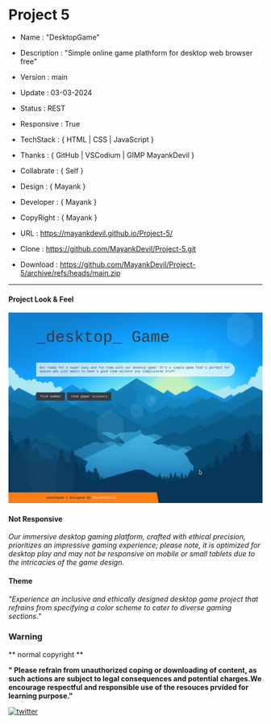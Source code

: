 # Project 5

- Name : "DesktopGame"

- Description : "Simple online game plathform for desktop web browser free"

- Version : main

- Update : 03-03-2024

- Status : REST

- Responsive : True

- TechStack : { HTML | CSS | JavaScript }

- Thanks : { GitHub | VSCodium | GIMP MayankDevil }

- Collabrate : { Self }

- Design : { Mayank }

- Developer : { Mayank }

- CopyRight : { Mayank }

- URL : https://mayankdevil.github.io/Project-5/

- Clone : https://github.com/MayankDevil/Project-5.git

- Download : https://github.com/MayankDevil/Project-5/archive/refs/heads/main.zip

---

#### Project Look & Feel

![NETWORK_ERROR](./data/gameHome.png)

#### Not Responsive

_Our immersive desktop gaming platform, crafted with ethical precision, prioritizes an impressive gaming experience; please note, it is optimized for desktop play and may not be responsive on mobile or small tablets due to the intricacies of the game design._

#### Theme

_"Experience an inclusive and ethically designed desktop game project that refrains from specifying a color scheme to cater to diverse gaming sections."_


### Warning

** normal copyright **

__" Please refrain from unauthorized coping or downloading of content, as such actions are subject to legal consequences and potential charges.We encourage respectful and responsible use of the resouces prvided for learning purpose."__


[![twitter](https://img.shields.io/badge/MayankDevil-1DA1F2?style=for-the-badge&logo=github&logoColor=white)](https://github.com/MayankDevil/)

